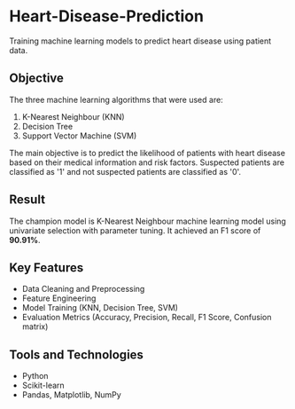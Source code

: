 # Heart-Disease-Prediction
Training machine learning models to predict heart disease using patient data.

## Objective
The three machine learning algorithms that were used are:
1. K-Nearest Neighbour (KNN)
2. Decision Tree
3. Support Vector Machine (SVM)
 
The main objective is to predict the likelihood of patients with heart disease based on their medical information and risk factors. Suspected patients are classified as '1' and not suspected patients are classified as '0'.

## Result
The champion model is K-Nearest Neighbour machine learning model using univariate selection with parameter tuning. It achieved an F1 score of **90.91%**.

## Key Features
- Data Cleaning and Preprocessing
- Feature Engineering
- Model Training (KNN, Decision Tree, SVM)
- Evaluation Metrics (Accuracy, Precision, Recall, F1 Score, Confusion matrix)

## Tools and Technologies
- Python
- Scikit-learn
- Pandas, Matplotlib, NumPy
